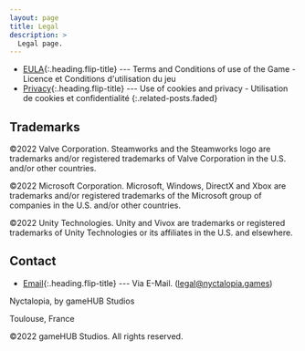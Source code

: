 ```yaml
---
layout: page
title: Legal
description: >
  Legal page.
---
```


* [EULA]{:.heading.flip-title} --- Terms and Conditions of use of the Game - Licence et Conditions d'utilisation du jeu
* [Privacy]{:.heading.flip-title} --- Use of cookies and privacy - Utilisation de cookies et confidentialité
{:.related-posts.faded}

## Trademarks

©2022 Valve Corporation. Steamworks and the Steamworks logo are trademarks and/or registered trademarks of Valve Corporation in the U.S. and/or other countries.

©2022 Microsoft Corporation. Microsoft, Windows, DirectX and Xbox are trademarks and/or registered trademarks of the Microsoft group of companies in the U.S. and/or other countries.

©2022 Unity Technologies. Unity and Vivox are trademarks or registered trademarks of Unity Technologies or its affiliates in the U.S. and elsewhere.

## Contact

* [Email]{:.heading.flip-title} --- Via E-Mail. (legal@nyctalopia.games)

Nyctalopia, by gameHUB Studios

Toulouse, France

©2022 gameHUB Studios. All rights reserved.

[EULA]: eula.md
[Privacy]: privacy.md
[Email]: mailto://legal@nyctalopia.games